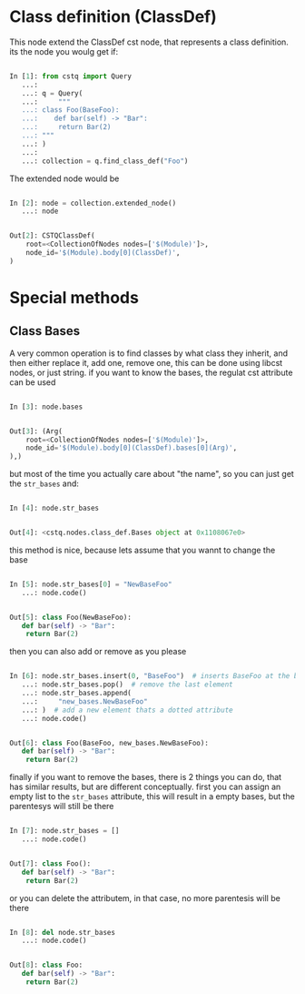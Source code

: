 # Class definition (ClassDef)

This node extend the ClassDef cst node, that represents a class definition. its the node you woulg get if:

```python

In [1]: from cstq import Query
   ...: 
   ...: q = Query(
   ...:     """
   ...: class Foo(BaseFoo):
   ...:    def bar(self) -> "Bar":
   ...:     return Bar(2)
   ...: """
   ...: )
   ...: 
   ...: collection = q.find_class_def("Foo")
```

The extended node would be

```python

In [2]: node = collection.extended_node()
   ...: node


Out[2]: CSTQClassDef(
    root=<CollectionOfNodes nodes=['$(Module)']>,
    node_id='$(Module).body[0](ClassDef)',
)
```

# Special methods

## Class Bases

A very common operation is to find classes by what class they inherit, and then either replace it,
add one, remove one, this can be done using libcst nodes, or just string. if you want to know the bases, the regulat cst attribute can be used

```python

In [3]: node.bases


Out[3]: (Arg(
    root=<CollectionOfNodes nodes=['$(Module)']>,
    node_id='$(Module).body[0](ClassDef).bases[0](Arg)',
),)
```

but most of the time you actually care about "the name", so you can just get the `str_bases` and:

```python

In [4]: node.str_bases


Out[4]: <cstq.nodes.class_def.Bases object at 0x1108067e0>
```

this method is nice, because lets assume that you wannt to change the base

```python

In [5]: node.str_bases[0] = "NewBaseFoo"
   ...: node.code()


Out[5]: class Foo(NewBaseFoo):
   def bar(self) -> "Bar":
    return Bar(2)
```

then you can also add or remove as you please

```python

In [6]: node.str_bases.insert(0, "BaseFoo")  # inserts BaseFoo at the begining
   ...: node.str_bases.pop()  # remove the last element
   ...: node.str_bases.append(
   ...:     "new_bases.NewBaseFoo"
   ...: )  # add a new element thats a dotted attribute
   ...: node.code()


Out[6]: class Foo(BaseFoo, new_bases.NewBaseFoo):
   def bar(self) -> "Bar":
    return Bar(2)
```

finally if you want to remove the bases, there is 2 things you can do, that has similar results, but are different conceptually. first you can assign an empty list to the `str_bases` attribute, this will result in a empty bases, but the parentesys will still be there

```python

In [7]: node.str_bases = []
   ...: node.code()


Out[7]: class Foo():
   def bar(self) -> "Bar":
    return Bar(2)
```

or you can delete the attributem, in that case, no more parentesis will be there 

```python

In [8]: del node.str_bases
   ...: node.code()


Out[8]: class Foo:
   def bar(self) -> "Bar":
    return Bar(2)
```

